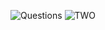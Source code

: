 ![Questions](https://github.com/user-attachments/assets/ff32bd66-0855-4706-8de7-910934ca9281)
![TWO](https://github.com/user-attachments/assets/1401b741-d851-48b3-909f-4d72779efcbb)

